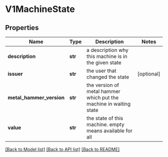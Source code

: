 # V1MachineState

## Properties
Name | Type | Description | Notes
------------ | ------------- | ------------- | -------------
**description** | **str** | a description why this machine is in the given state | 
**issuer** | **str** | the user that changed the state | [optional] 
**metal_hammer_version** | **str** | the version of metal hammer which put the machine in waiting state | 
**value** | **str** | the state of this machine. empty means available for all | 

[[Back to Model list]](../README.md#documentation-for-models) [[Back to API list]](../README.md#documentation-for-api-endpoints) [[Back to README]](../README.md)


